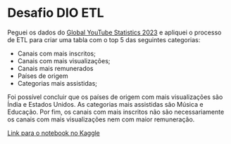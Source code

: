 # Desafio DIO ETL

Peguei os dados do [Global YouTube Statistics 2023](https://www.kaggle.com/datasets/nelgiriyewithana/global-youtube-statistics-2023) e apliquei o processo de ETL para criar uma tabla com o top 5 das seguintes categorias:

- Canais com mais inscritos;
- Canais com mais visualizações;
- Canais mais remunerados
- Países de origem
- Categorias mais assistidas;

Foi possível concluir que os países de origem com mais visualizações são Índia e Estados Unidos. As categorias mais assistidas são Música e Educação. Por fim, os canais com mais inscritos não são necessariamente os canais com mais visualizações nem com maior remuneração.

[Link para o notebook no Kaggle](https://www.kaggle.com/code/anacarlaaf/dio-desafio-etl)
